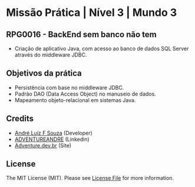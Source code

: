# Missão Prática | Nível 3 | Mundo 3

## RPG0016  - BackEnd sem banco não tem
- Criação de aplicativo Java, com acesso ao banco de dados SQL Server através do
middleware JDBC.

## Objetivos da prática

- Persistência com base no middleware JDBC.
- Padrão DAO (Data Access Object) no manuseio de dados.
- Mapeamento objeto-relacional em sistemas Java.


## Credits

- [André Luíz F Souza](https://github.com/adventureandre) (Developer)
- [ADVENTUREANDRE](https://www.linkedin.com/in/adventureandre) (Linkedin)
- [Adventure.dev.br](https://adventure.dev.br) (Site)

## License

The MIT License (MIT). Please see [License File](https://github.com/adventureandre/Lib/blob/main/LICENSE) for more information.
